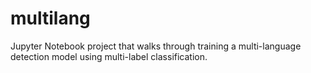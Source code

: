 # multilang
Jupyter Notebook project that walks through training a multi-language detection model using multi-label classification.
